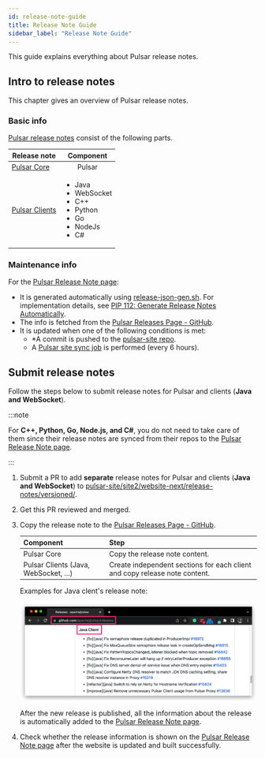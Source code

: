 ```yaml
---
id: release-note-guide
title: Release Note Guide
sidebar_label: "Release Note Guide"
---
```


This guide explains everything about Pulsar release notes.

## Intro to release notes

This chapter gives an overview of Pulsar release notes.

### Basic info

[Pulsar release notes](https://pulsar.apache.org/release-notes/) consist of the following parts.

| Release note                                                                 | Component                                                                                                |
| ---------------------------------------------------------------------------- | -------------------------------------------------------------------------------------------------------- |
| [Pulsar Core](https://pulsar.apache.org/release-notes/#pulsar-release-notes) | <div align="center">Pulsar</div>                                                                           |
| [Pulsar Clients](../../site2/docs/client-libraries.md)                       | <ul><li>Java</li><li>WebSocket</li><li>C++</li><li>Python</li><li>Go</li><li>NodeJs</li><li>C#</li></ul> |

### Maintenance info

For the [Pulsar Release Note page](https://pulsar.apache.org/release-notes/):

* It is generated automatically using [release-json-gen.sh](https://github.com/apache/pulsar-site/blob/main/site2/tools/release-json-gen.sh). For implementation details, see [PIP 112: Generate Release Notes Automatically](https://github.com/apache/pulsar/wiki/PIP-112:-Generate-Release-Notes-Automatically).
* The info is fetched from the [Pulsar Releases Page - GitHub](https://github.com/apache/pulsar/releases).
* It is updated when one of the following conditions is met:
  * *A commit is pushed to the [pulsar-site repo](https://github.com/apache/pulsar-site).
  * A [Pulsar site sync job](https://github.com/apache/pulsar-site/actions/workflows/ci-pulsar-website-docs-sync.yaml) is performed (every 6 hours).

## Submit release notes

Follow the steps below to submit release notes for Pulsar and clients (**Java and WebSocket**).

:::note

For **C++, Python, Go, Node.js, and C#**, you do not need to take care of them since their release notes are synced from their repos to the [Pulsar Release Note page](https://pulsar.apache.org/release-notes).

:::

1. Submit a PR to add **separate** release notes for Pulsar and clients (**Java and WebSocket**) to [pulsar-site/site2/website-next/release-notes/versioned/](https://github.com/apache/pulsar-site/tree/main/site2/website-next/release-notes/versioned).
2. Get this PR reviewed and merged.
3. Copy the release note to the [Pulsar Releases Page - GitHub](https://github.com/apache/pulsar/releases).

    | Component                             | Step                                                                       |
    | ------------------------------------- | -------------------------------------------------------------------------- |
    | Pulsar Core                           | Copy the release note content.                                             |
    | Pulsar Clients (Java, WebSocket, ...) | Create independent sections for each client and copy release note content. |

    Examples for Java clent's release note:

    ![Java client release note example](./release-note-guide-example-1.png)

    After the new release is published, all the information about the release is automatically added to the [Pulsar Release Note page](https://pulsar.apache.org/release-notes/).

4. Check whether the release information is shown on the [Pulsar Release Note page](https://pulsar.apache.org/release-notes/) after the website is updated and built successfully.
